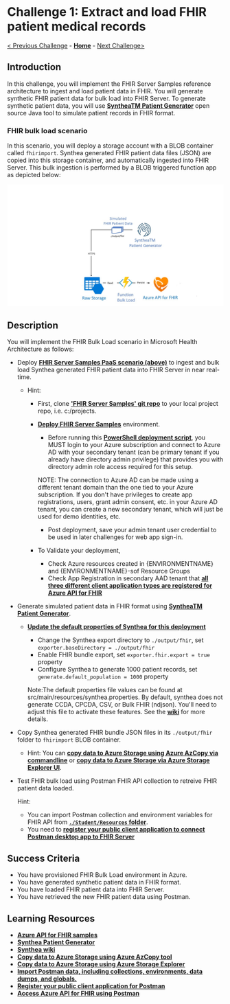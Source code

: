 # Challenge 1: Extract and load FHIR patient medical records

[< Previous Challenge](./Challenge00.md) - **[Home](../readme.md)** - [Next Challenge>](./Challenge02.md)

## Introduction

In this challenge, you will implement the FHIR Server Samples reference architecture to ingest and load patient data in FHIR.  You will generate synthetic FHIR patient data for bulk load into FHIR Server.  To generate synthetic patient data, you will use **[SyntheaTM Patient Generator](https://github.com/synthetichealth/synthea#syntheatm-patient-generator)** open source Java tool to simulate patient records in FHIR format.  

### FHIR bulk load scenario
In this scenario, you will deploy a storage account with a BLOB container called `fhirimport`.  Synthea generated FHIR patient data files (JSON) are copied into this storage container, and automatically ingested into FHIR Server.  This bulk ingestion is performed by a BLOB triggered function app as depicted below:

![FHIR Server Bulk Load](../images/fhir-serverless-bulk-load.jpg)

## Description

You will implement the FHIR Bulk Load scenario in Microsoft Health Architecture as follows:
- Deploy **[FHIR Server Samples PaaS scenario (above)](https://github.com/microsoft/fhir-server-samples)** to ingest and bulk load Synthea generated FHIR patient data into FHIR Server in near real-time.
   - Hint:
      - First, clone **['FHIR Server Samples' git repo](https://github.com/microsoft/fhir-server-samples)** to your local project repo, i.e. c:/projects.
      - **[Deploy FHIR Server Samples](https://github.com/microsoft/fhir-server-samples#deployment)** environment.
         - Before running this **[PowerShell deployment script](https://github.com/microsoft/fhir-server-samples/blob/master/deploy/scripts/Create-FhirServerSamplesEnvironment.ps1)**, you MUST login to your Azure subscription and connect to Azure AD with your secondary tenant (can be primary tenant if you already have directory admin privilege) that provides you with directory admin role access required for this setup.

         NOTE: The connection to Azure AD can be made using a different tenant domain than the one tied to your Azure subscription. If you don't have privileges to create app registrations, users, grant admin consent, etc. in your Azure AD tenant, you can create a new secondary tenant, which will just be used for demo identities, etc. 
         - Post deployment, save your admin tenant user credential to be used in later challenges for web app sign-in.
         
      - To Validate your deployment, 
         - Check Azure resources created in {ENVIRONMENTNAME} and {ENVIRONMENTNAME}-sof Resource Groups
         - Check App Registration in secondary AAD tenant that **[all three different client application types are registered for Azure API for FHIR](https://docs.microsoft.com/en-us/azure/healthcare-apis/fhir-app-registration)**
- Generate simulated patient data in FHIR format using **[SyntheaTM Patient Generator](https://github.com/synthetichealth/synthea#syntheatm-patient-generator)**.

   - **[Update the default properties of Synthea for this deployment](https://github.com/synthetichealth/synthea#changing-the-default-properties)**
      - Change the Synthea export directory to `./output/fhir`, set `exporter.baseDirectory = ./output/fhir`
      - Enable FHIR bundle export, set `exporter.fhir.export = true` property
      - Configure Synthea to generate 1000 patient records, set `generate.default_population = 1000` property
        
      Note:The default properties file values can be found at src/main/resources/synthea.properties. By default, synthea does not generate CCDA, CPCDA, CSV, or Bulk FHIR (ndjson). You'll need to adjust this file to activate these features. See the **[wiki](https://github.com/synthetichealth/synthea/wiki)** for more details.

- Copy Synthea generated FHIR bundle JSON files in its `./output/fhir` folder to `fhirimport` BLOB container.
   - Hint: You can **[copy data to Azure Storage using Azure AzCopy via commandline](https://docs.microsoft.com/en-us/azure/storage/common/storage-use-azcopy-v10)** or **[copy data to Azure Storage via Azure Storage Explorer UI](https://docs.microsoft.com/en-us/azure/storage/common/storage-use-azcopy-v10#use-azcopy-in-azure-storage-explorer)**.
- Test FHIR bulk load using Postman FHIR API collection to retreive FHIR patient data loaded.

   Hint: 
   - You can import Postman collection and environment variables for FHIR API from **[`./Student/Resources` folder](./Resources/Postman)**.
   - You need to **[register your public client application to connect Postman desktop app to FHIR Server](https://docs.microsoft.com/en-us/azure/healthcare-apis/tutorial-web-app-public-app-reg)**

## Success Criteria

   - You have provisioned FHIR Bulk Load environment in Azure.
   - You have generated synthetic patient data in FHIR format.
   - You have loaded FHIR patient data into FHIR Server.
   - You have retrieved the new FHIR patient data using Postman.

## Learning Resources

- **[Azure API for FHIR samples](https://github.com/microsoft/fhir-server-samples)**
- **[Synthea Patient Generator](https://github.com/synthetichealth/synthea#syntheatm-patient-generator)**
- **[Synthea wiki](https://github.com/synthetichealth/synthea/wiki)**
- **[Copy data to Azure Storage using Azure AzCopy tool](https://docs.microsoft.com/en-us/azure/storage/common/storage-use-azcopy-v10)**
- **[Copy data to Azure Storage using Azure Storage Explorer](https://docs.microsoft.com/en-us/azure/storage/common/storage-use-azcopy-v10#use-azcopy-in-azure-storage-explorer)** 
- **[Import Postman data, including collections, environments, data dumps, and globals.](https://learning.postman.com/docs/getting-started/importing-and-exporting-data/)**
- **[Register your public client application for Postman](https://docs.microsoft.com/en-us/azure/healthcare-apis/tutorial-web-app-public-app-reg)** 
- **[Access Azure API for FHIR using Postman](https://docs.microsoft.com/en-us/azure/healthcare-apis/access-fhir-postman-tutorial)**
